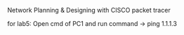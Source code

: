 Network Planning & Designing with CISCO packet tracer

for lab5: Open cmd of PC1 and run command -> ping 1.1.1.3
